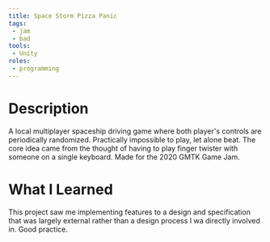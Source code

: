 ```yaml
---
title: Space Storm Pizza Panic
tags:
 - jam
 - bad
tools:
 - Unity
roles:
 - programming
---
```


# Description
A local multiplayer spaceship driving game where both player's controls are periodically randomized. Practically impossible to play, let alone beat. The core idea came from the thought of having to play finger twister with someone on a single keyboard. Made for the 2020 GMTK Game Jam.

# What I Learned
This project saw me implementing features to a design and specification that was largely external rather than a design process I wa directly involved in. Good practice.
